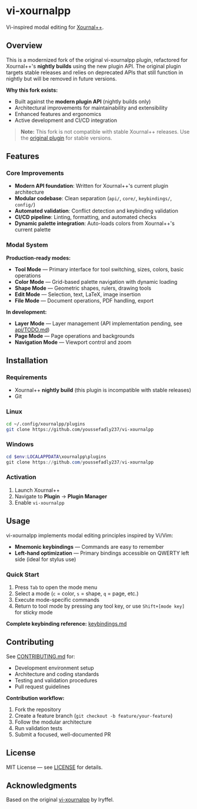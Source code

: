 # vi-xournalpp

Vi-inspired modal editing for [Xournal++](https://github.com/xournalpp/xournalpp).

## Overview

This is a modernized fork of the original vi-xournalpp plugin,
refactored for Xournal++'s **nightly builds** using the new plugin API.
The original plugin targets stable releases and relies on deprecated APIs
that still function in nightly but will be removed in future versions.

**Why this fork exists:**

- Built against the **modern plugin API** (nightly builds only)
- Architectural improvements for maintainability and extensibility
- Enhanced features and ergonomics
- Active development and CI/CD integration

> **Note:** This fork is not compatible with stable Xournal++ releases. Use the
[original plugin](https://github.com/lryffel/vi-xournalpp) for stable versions.

## Features

### Core Improvements

- **Modern API foundation**: Written for Xournal++'s current plugin architecture
- **Modular codebase**: Clean separation (`api/`, `core/`, `keybindings/`, `config/`)
- **Automated validation**: Conflict detection and keybinding validation
- **CI/CD pipeline**: Linting, formatting, and automated checks
- **Dynamic palette integration**: Auto-loads colors from Xournal++'s current palette

### Modal System

**Production-ready modes:**

- **Tool Mode** — Primary interface for tool switching, sizes, colors, basic operations
- **Color Mode** — Grid-based palette navigation with dynamic loading
- **Shape Mode** — Geometric shapes, rulers, drawing tools
- **Edit Mode** — Selection, text, LaTeX, image insertion
- **File Mode** — Document operations, PDF handling, export

**In development:**

- **Layer Mode** — Layer management (API implementation pending, see [api/TODO.md](api/TODO.md))
- **Page Mode** — Page operations and backgrounds
- **Navigation Mode** — Viewport control and zoom

## Installation

### Requirements

- Xournal++ **nightly build** (this plugin is incompatible with stable releases)
- Git

### Linux

```bash
cd ~/.config/xournalpp/plugins
git clone https://github.com/youssefadly237/vi-xournalpp
```

### Windows

```powershell
cd $env:LOCALAPPDATA\xournalpp\plugins
git clone https://github.com/youssefadly237/vi-xournalpp
```

### Activation

1. Launch Xournal++
2. Navigate to **Plugin** → **Plugin Manager**
3. Enable `vi-xournalpp`

## Usage

vi-xournalpp implements modal editing principles inspired by Vi/Vim:

- **Mnemonic keybindings** — Commands are easy to remember
- **Left-hand optimization** — Primary bindings accessible on QWERTY left side
(ideal for stylus use)

### Quick Start

1. Press `Tab` to open the mode menu
2. Select a mode (`c` = color, `s` = shape, `q` = page, etc.)
3. Execute mode-specific commands
4. Return to tool mode by pressing any tool key,
or use `Shift+[mode key]` for sticky mode

**Complete keybinding reference:** [keybindings.md](keybindings.md)

## Contributing

See [CONTRIBUTING.md](CONTRIBUTING.md) for:

- Development environment setup
- Architecture and coding standards
- Testing and validation procedures
- Pull request guidelines

**Contribution workflow:**

1. Fork the repository
2. Create a feature branch (`git checkout -b feature/your-feature`)
3. Follow the modular architecture
4. Run validation tests
5. Submit a focused, well-documented PR

## License

MIT License — see [LICENSE](LICENSE) for details.

## Acknowledgments

Based on the original [vi-xournalpp](https://github.com/lryffel/vi-xournalpp)
by lryffel.
